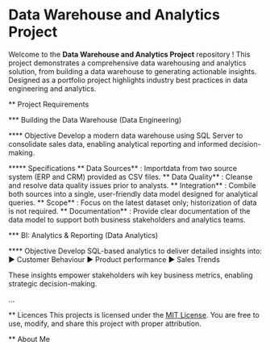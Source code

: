 # Data Warehouse and Analytics Project

Welcome to the **Data Warehouse and Analytics Project** repository !
This project demonstrates a comprehensive data warehousing and analytics solution, from building a data warehouse to generating actionable insights.
Designed as a portfolio project highlights industry best practices in data engineering and analytics.

**  Project Requirements

*** Building the Data Warehouse (Data Engineering)

**** Objective
Develop a modern data warehouse using SQL Server to consolidate sales data, enabling analytical reporting and informed decision-making.

***** Specifications
** Data Sources** : Importdata from two source system (ERP and CRM) provided as CSV files.
** Data Quality** : Cleanse and resolve data quality issues prior to analysts.
** Integration** : Combile both sources into a single, user-friendly data model designed for analytical queries.
** Scope** : Focus on the latest dataset only; historization of data is not required.
** Documentation** : Provide clear documentation of the data model to support both business stakeholders and analytics teams.

*** BI: Analytics & Reporting (Data Analytics)

**** Objective
Develop SQL-based analytics to deliver detailed insights into:
    ► Customer Behaviour 
    ► Product performance
    ► Sales Trends

These insights empower stakeholders wih key business metrics, enabling strategic decision-making.

...

** Licences
This projects is licensed under the [MIT License](LICENCE). You are free to use, modify, and share this project with proper attribution.

** About Me 










    
